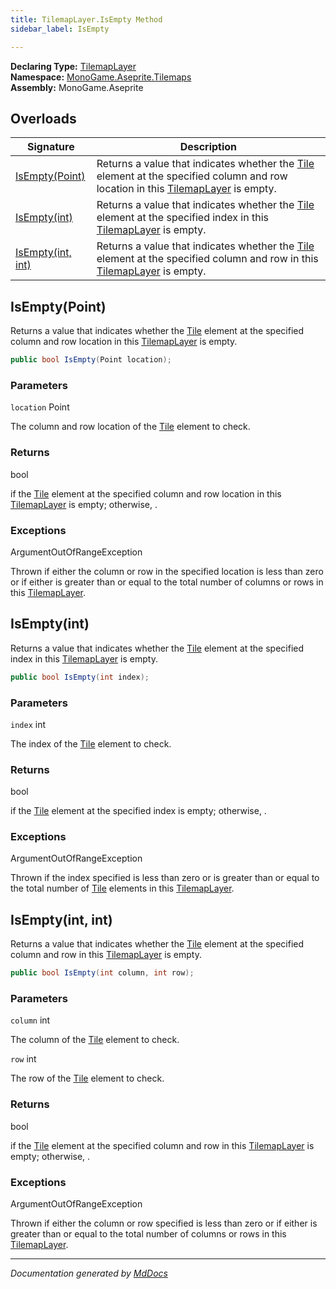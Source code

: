 ```yaml
---
title: TilemapLayer.IsEmpty Method
sidebar_label: IsEmpty

---
```


**Declaring Type:** [TilemapLayer](../)  
**Namespace:** [MonoGame.Aseprite.Tilemaps](../../)  
**Assembly:** MonoGame.Aseprite

## Overloads

| Signature                            | Description                                                                                                                                                             |
| ------------------------------------ | ----------------------------------------------------------------------------------------------------------------------------------------------------------------------- |
| [IsEmpty(Point)](#isemptypoint)      | Returns a value that indicates whether the [Tile](../../Tile/) element at the specified column and row  location in  this [TilemapLayer](../) is empty. |
| [IsEmpty(int)](#isemptyint)          | Returns a value that indicates whether the [Tile](../../Tile/) element at the specified index in this [TilemapLayer](../)  is empty.                    |
| [IsEmpty(int, int)](#isemptyint-int) | Returns a value that indicates whether the [Tile](../../Tile/) element at the specified column and row in  this [TilemapLayer](../) is empty.           |

## IsEmpty(Point)

Returns a value that indicates whether the [Tile](../../Tile/) element at the specified column and row  location in  this [TilemapLayer](../) is empty.

```csharp
public bool IsEmpty(Point location);
```

### Parameters

`location`  Point

The column and row location of the [Tile](../../Tile/) element to check.

### Returns

bool

 if the [Tile](../../Tile/) element at the specified column and row location in this [TilemapLayer](../) is empty; otherwise, .

### Exceptions

ArgumentOutOfRangeException

Thrown if either the column or row in the specified location is less than zero or if either is greater  than or equal to the total number of columns or rows in this [TilemapLayer](../).

## IsEmpty(int)

Returns a value that indicates whether the [Tile](../../Tile/) element at the specified index in this [TilemapLayer](../)  is empty.

```csharp
public bool IsEmpty(int index);
```

### Parameters

`index`  int

The index of the [Tile](../../Tile/) element to check.

### Returns

bool

 if the [Tile](../../Tile/) element at the specified index is empty; otherwise, .

### Exceptions

ArgumentOutOfRangeException

Thrown if the index specified is less than zero or is greater than or equal to the total number of [Tile](../../Tile/) elements in this [TilemapLayer](../).

## IsEmpty(int, int)

Returns a value that indicates whether the [Tile](../../Tile/) element at the specified column and row in  this [TilemapLayer](../) is empty.

```csharp
public bool IsEmpty(int column, int row);
```

### Parameters

`column`  int

The column of the [Tile](../../Tile/) element to check.

`row`  int

The row of the [Tile](../../Tile/) element to check.

### Returns

bool

 if the [Tile](../../Tile/) element at the specified column and row in this [TilemapLayer](../) is empty; otherwise, .

### Exceptions

ArgumentOutOfRangeException

Thrown if either the column or row specified is less than zero or if either is greater than or equal to the total number of columns or rows in this [TilemapLayer](../).

___

*Documentation generated by [MdDocs](https://github.com/ap0llo/mddocs)*
